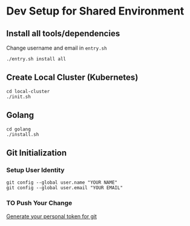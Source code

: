 # Dev Setup for Shared Environment

## Install all tools/dependencies

Change username and email in `entry.sh`
```
./entry.sh install all
```

## Create Local Cluster (Kubernetes)

```
cd local-cluster
./init.sh
```

## Golang

```
cd golang
./install.sh
```

## Git Initialization

### Setup User Identity
```
git config --global user.name "YOUR NAME"
git config --global user.email "YOUR EMAIL"
```

### TO Push Your Change
[Generate your personal token for git](https://stackoverflow.com/questions/68775869/support-for-password-authentication-was-removed-please-use-a-personal-access-to)
